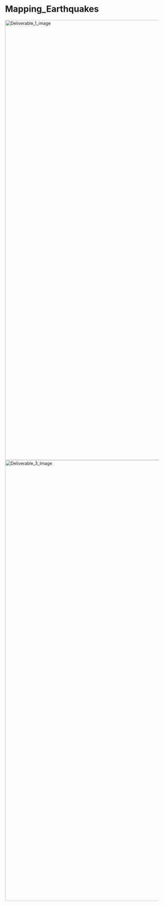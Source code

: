 # Mapping_Earthquakes


<img width="1437" alt="Deliverable_1_image" src="https://user-images.githubusercontent.com/60076980/160292684-af0a86d0-10cd-407f-86f3-6684c1a02b82.png">


<img width="1440" alt="Deliverable_3_Image" src="https://user-images.githubusercontent.com/60076980/160295240-ede11676-e69c-4956-92fc-e35f97e2d707.png">

